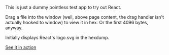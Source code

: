 This is just a dummy pointless test app to try out React.

Drag a file into the window (well, above page content, the drag handler isn't actually hooked to window) to view it in hex. Or the first 4096 bytes, anyway. 

Initially displays React's logo.svg in the hexdump.

[See it in action](https://muzzybear.github.io/react-hexviewer/)
